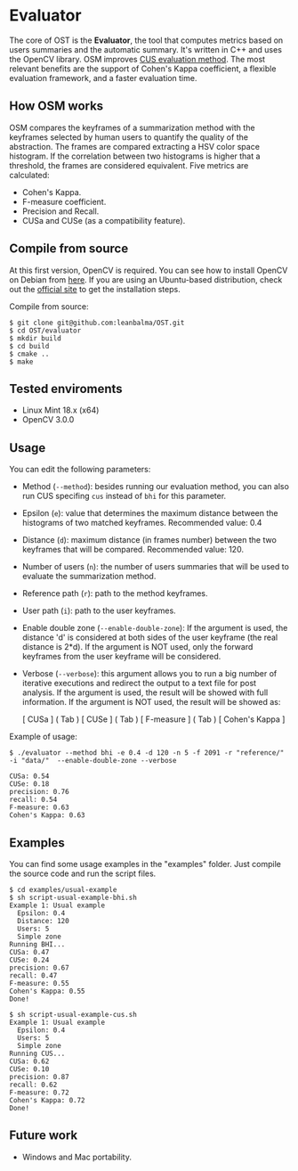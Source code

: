 # Evaluator

The core of OST is the **Evaluator**, the tool that computes metrics based on users summaries and the automatic summary. It's written in C++ and uses the OpenCV library.
OSM improves [CUS evaluation method](https://sites.google.com/site/vsummsite/home). The most relevant benefits are the support of Cohen's Kappa coefficient, a flexible evaluation framework,
and a faster evaluation time.

## How OSM works

OSM compares the keyframes of a summarization method with the keyframes selected by human users to quantify the quality of the abstraction. The frames are compared extracting a
HSV color space histogram. If the correlation between two histograms is higher that a threshold, the frames are considered equivalent. Five metrics are calculated:
* Cohen's Kappa.
* F-measure coefficient.
* Precision and Recall.
* CUSa and CUSe (as a compatibility feature).

## Compile from source
At this first version, OpenCV is required.
You can see how to install OpenCV on Debian from [here](http://www.javieriparraguirre.net/installing-opencv-debian/).
If you are using an Ubuntu-based distribution, check out the [official site](http://docs.opencv.org/3.0-beta/doc/tutorials/introduction/linux_install/linux_install.html)
to get the installation steps.


Compile from source:
```
$ git clone git@github.com:leanbalma/OST.git
$ cd OST/evaluator
$ mkdir build
$ cd build
$ cmake ..
$ make
```

## Tested enviroments
* Linux Mint 18.x (x64)
* OpenCV 3.0.0

## Usage

You can edit the following parameters:

* Method (`--method`): besides running our evaluation method, you can also run CUS specifing `cus` instead of `bhi` for this parameter.
* Epsilon (`e`): value that determines the maximum distance between the histograms of two matched keyframes. Recommended value: 0.4
* Distance (`d`): maximum distance (in frames number) between the two keyframes that will be compared. Recommended value: 120.
* Number of users (`n`): the number of users summaries that will be used to evaluate the summarization method.
* Reference path (`r`): path to the method keyframes.
* User path (`i`): path to the user keyframes.
* Enable double zone (`--enable-double-zone`): If the argument is used, the distance 'd' is considered at both sides of the user keyframe (the real distance is 2\*d). If the argument is NOT used, only the forward keyframes from the user keyframe will be considered.
* Verbose (`--verbose`): this argument allows you to run a big number of iterative executions and redirect the output to a text file for post analysis. If the argument is used, the result will be showed with full information. If the argument is NOT used, the result will be showed as:

    [ CUSa ] ( Tab ) [ CUSe ] ( Tab ) [ F-measure ] ( Tab ) [ Cohen's Kappa ]


Example of usage:

```
$ ./evaluator --method bhi -e 0.4 -d 120 -n 5 -f 2091 -r "reference/" -i "data/"  --enable-double-zone --verbose

CUSa: 0.54
CUSe: 0.18
precision: 0.76
recall: 0.54
F-measure: 0.63
Cohen's Kappa: 0.63
```

## Examples
You can find some usage examples in the "examples" folder. Just compile the source code and run the script files.
```
$ cd examples/usual-example
$ sh script-usual-example-bhi.sh 
Example 1: Usual example
  Epsilon: 0.4
  Distance: 120
  Users: 5
  Simple zone
Running BHI...
CUSa: 0.47
CUSe: 0.24
precision: 0.67
recall: 0.47
F-measure: 0.55
Cohen's Kappa: 0.55
Done!

$ sh script-usual-example-cus.sh 
Example 1: Usual example
  Epsilon: 0.4
  Users: 5
  Simple zone
Running CUS...
CUSa: 0.62
CUSe: 0.10
precision: 0.87
recall: 0.62
F-measure: 0.72
Cohen's Kappa: 0.72
Done!
```

## Future work
* Windows and Mac portability.
